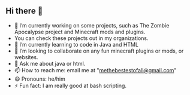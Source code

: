 ## Hi there 👋


<!-- **d2crashout/d2crashout** is a ✨ _special_ ✨ repository because its `README.md` (this file) appears on your GitHub profile. -->

- 🔭 I’m currently working on some projects, such as The Zombie Apocalypse project and Minecraft mods and plugins.
- You can check these projects out in my organizations.
- 🌱 I’m currently learning to code in Java and HTML
- 👯 I’m looking to collaborate on any fun minecraft plugins or mods, or websites.
- 💬 Ask me about java or html.
- 📫 How to reach me: email me at "methebestestofall@gmail.com"
- 😄 Pronouns: he/him
- ⚡ Fun fact: I am really good at bash scripting.
